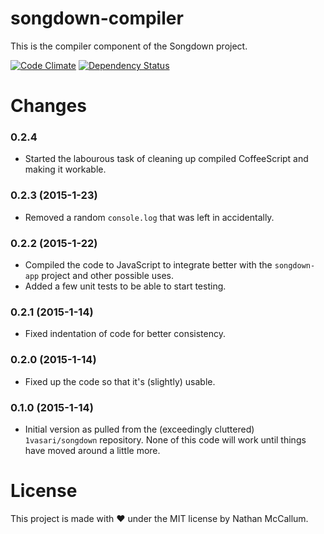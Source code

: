 songdown-compiler
=================

This is the compiler component of the Songdown project.

[![Code Climate](https://codeclimate.com/github/1vasari/songdown-compiler/badges/gpa.svg)](https://codeclimate.com/github/1vasari/songdown-compiler)
[![Dependency Status](https://david-dm.org/1vasari/songdown-compiler.svg?style=flat-square)](https://david-dm.org/1vasari/songdown-compiler)

# Changes

### 0.2.4
- Started the labourous task of cleaning up compiled CoffeeScript and making it workable.

### 0.2.3 (2015-1-23)
- Removed a random `console.log` that was left in accidentally.

### 0.2.2 (2015-1-22)
- Compiled the code to JavaScript to integrate better with the `songdown-app` project and other possible uses.
- Added a few unit tests to be able to start testing.

### 0.2.1 (2015-1-14)
- Fixed indentation of code for better consistency.

### 0.2.0 (2015-1-14)
- Fixed up the code so that it's (slightly) usable.

### 0.1.0 (2015-1-14)
- Initial version as pulled from the (exceedingly cluttered) `1vasari/songdown` repository. None of this code will work until things have moved around a little more.

# License

This project is made with :heart: under the MIT license by Nathan McCallum.
